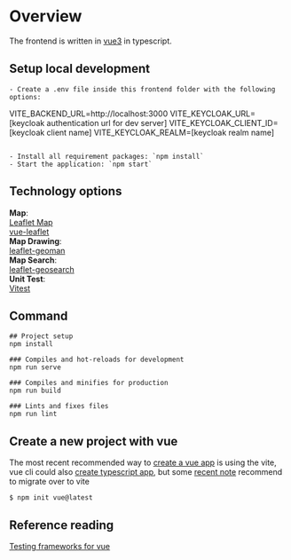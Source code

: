 # Overview

The frontend is written in [vue3](https://vuejs.org) in typescript.

## Setup local development

```
- Create a .env file inside this frontend folder with the following options:

```

VITE_BACKEND_URL=http://localhost:3000
VITE_KEYCLOAK_URL=[keycloak authentication url for dev server]
VITE_KEYCLOAK_CLIENT_ID=[keycloak client name]
VITE_KEYCLOAK_REALM=[keycloak realm name]

```

- Install all requirement packages: `npm install`
- Start the application: `npm start`
```

## Technology options

**Map**:  
[Leaflet Map](https://leafletjs.com)  
[vue-leaflet](https://github.com/vue-leaflet/vue-leaflet)  
**Map Drawing**:  
[leaflet-geoman](https://github.com/geoman-io/leaflet-geoman)  
**Map Search**:  
[leaflet-geosearch](https://github.com/smeijer/leaflet-geosearch)  
**Unit Test**:  
[Vitest](https://vitest.dev/api/)

## Command

```
## Project setup
npm install

### Compiles and hot-reloads for development
npm run serve

### Compiles and minifies for production
npm run build

### Lints and fixes files
npm run lint
```

## Create a new project with vue

The most recent recommended way to [create a vue app](https://vuejs.org/guide/quick-start.html#with-build-tools) is using the vite, vue cli could also [create typescript app](https://vuejs.org/guide/typescript/overview.html), but some [recent note](https://vuejs.org/guide/typescript/overview.html#note-on-vue-cli-and-ts-loader) recommend to migrate over to vite

```
$ npm init vue@latest
```

## Reference reading

[Testing frameworks for vue](https://vuejs.org/guide/scaling-up/testing.html#unit-testing)

